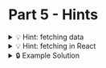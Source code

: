 # Part 5 - Hints

<details>
<summary>💡 Hint: fetching data </summary>

Remember how to fetch data in javascript:

```js
async function fetchData() {
  const repsonse = await fetch(url);
  const data = await reponse.json();
  // do something with data...
}
```

</details>

<details>
<summary>💡 Hint: fetching in React </summary>

fetching is an async task, so you need an async function for it and a state for the data to be stored after fetching is complete

```js
function MyComponent() {
  const [data, setData] = useState(null);

  useEffect(() => {
    // fetch data...
  }, []);
  //...
}
```

</details>

<details>
<summary>🔒 Example Solution </summary>
Only check this solution after giving this part a good try!

[🔗 Part 5 Example Solution](https://github.com/neuefische-web-demos/theme-creator-example-solution/tree/part-5)

</details>

